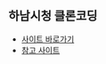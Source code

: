 ## 하남시청 클론코딩

- [사이트 바로가기](https://kimsunnysideup.github.io/hanam-clone/)
- [참고 사이트](https://www.hanam.go.kr/www/index.do)
